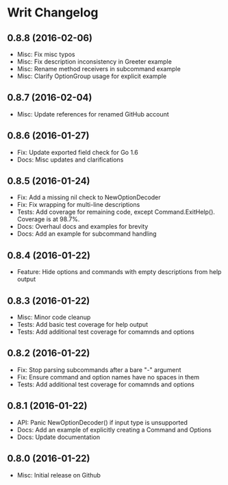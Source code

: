 # Writ Changelog

## 0.8.8 (2016-02-06)
- Misc: Fix misc typos
- Misc: Fix description inconsistency in Greeter example
- Misc: Rename method receivers in subcommand example
- Misc: Clarify OptionGroup usage for explicit example

## 0.8.7 (2016-02-04)
- Misc: Update references for renamed GitHub account

## 0.8.6 (2016-01-27)
- Fix: Update exported field check for Go 1.6
- Docs: Misc updates and clarifications

## 0.8.5 (2016-01-24)

- Fix: Add a missing nil check to NewOptionDecoder
- Fix: Fix wrapping for multi-line descriptions
- Tests: Add coverage for remaining code, except Command.ExitHelp().  Coverage is at 98.7%.
- Docs: Overhaul docs and examples for brevity
- Docs: Add an example for subcommand handling

## 0.8.4 (2016-01-22)

- Feature: Hide options and commands with empty descriptions from help output

## 0.8.3 (2016-01-22)

- Misc: Minor code cleanup
- Tests: Add basic test coverage for help output
- Tests: Add additional test coverage for comamnds and options

## 0.8.2 (2016-01-22)

- Fix: Stop parsing subcommands after a bare "-" argument
- Fix: Ensure command and option names have no spaces in them
- Tests: Add additional test coverage for comamnds and options

## 0.8.1 (2016-01-22)

- API: Panic NewOptionDecoder() if input type is unsupported
- Docs: Add an example of explicitly creating a Command and Options
- Docs: Update documentation

## 0.8.0 (2016-01-22)

- Misc: Initial release on Github
